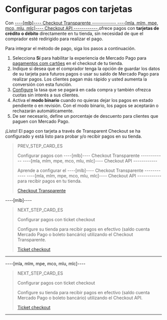 # Configurar pagos con tarjetas

Con [----[mlb]---- Checkout Transparente ------------ ----[mla, mlm, mpe, mco, mlu, mlc]---- Checkout API ------------](/developers/es/guides/checkout-api/landing),ofrece pagos con **tarjetas de crédito o débito** directamente en tu tienda, sin necesidad de que el comprador esté redirigido para realizar el pago.
 
Para integrar el método de pago, siga los pasos a continuación.

1. Selecciona **Sí** para habilitar la experiencia de Mercado Pago para [pagamentos com cartões](/developers/es/guides/additional-content/payment-localization/consult-payment-methods) en el checkout de tu tienda.
2. Indique si desea que el comprador tenga la opción de guardar los datos de su tarjeta para futuros pagos o usar su saldo de Mercado Pago para realizar pagos. Los clientes pagan más rápido y usted aumenta la conversión con esta función.
3. [Configure](https://www.mercadopago.com.br/costs-section#from-section=menu) la tasa que se pagará en cada compra y también ofrezca cuotas sin interés a sus clientes.
4. Activa el **modo binario** cuando no quieras dejar los pagos en estado pendiente o en revisión. Con el modo binario, los pagos se aceptarán o rechazarán automáticamente.
5. De ser necesario, define un porcentaje de descuento para clientes que paguen con Mercado Pago.

¡Listo! El pago con tarjeta a través de Transparent Checkout se ha configurado y está listo para probar y/o recibir pagos en su tienda.

> PREV_STEP_CARD_ES
>
> Configurar pagos con ----[mlb]---- Checkout Transparente ------------ ----[mla, mlm, mpe, mco, mlu, mlc]---- Checkout API ------------
>
> Aprende a configurar el ----[mlb]---- Checkout Transparente ------------ ----[mla, mlm, mpe, mco, mlu, mlc]---- Checkout API ------------ para recibir pagos en tu tienda.
>
> [Checkout Transparente](/developers/es/docs/prestashop/payment-configuration/checkout-api/introduction)

----[mlb]---- 
> NEXT_STEP_CARD_ES
>
> Configurar pagos con ticket checkout
>
> Configure su tienda para recibir pagos en efectivo (saldo cuenta Mercado Pago o boleto bancário) utilizando el Checkout Transparente.
>
> [Ticket checkout](/developers/es/docs/prestashop/payment-configuration/checkout-api/ticket-checkout)
------------

----[mla, mlm, mpe, mco, mlu, mlc]----
> NEXT_STEP_CARD_ES
>
> Configurar pagos con ticket checkout
>
> Configure su tienda para recibir pagos en efectivo (saldo cuenta Mercado Pago o boleto bancário) utilizando el Checkout API.
>
> [Ticket checkout](/developers/es/docs/prestashop/payment-configuration/checkout-api/ticket-checkout)
------------